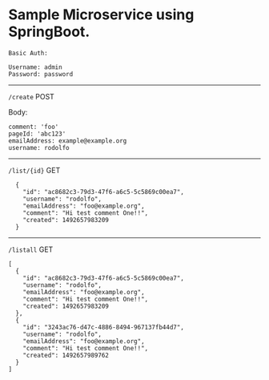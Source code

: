 # Sample Microservice using SpringBoot. 

```
Basic Auth:

Username: admin
Password: password
```

---


`/create` POST

Body:
```
comment: 'foo'
pageId: 'abc123'
emailAddress: example@example.org
username: rodolfo
```

---

`/list/{id}` GET

```
  {
    "id": "ac8682c3-79d3-47f6-a6c5-5c5869c00ea7",
    "username": "rodolfo",
    "emailAddress": "foo@example.org",
    "comment": "Hi test comment One!!",
    "created": 1492657983209
  }
```
---

`/listall` GET

```
[
  {
    "id": "ac8682c3-79d3-47f6-a6c5-5c5869c00ea7",
    "username": "rodolfo",
    "emailAddress": "foo@example.org",
    "comment": "Hi test comment One!!",
    "created": 1492657983209
  },
  {
    "id": "3243ac76-d47c-4886-8494-967137fb44d7",
    "username": "rodolfo",
    "emailAddress": "foo@example.org",
    "comment": "Hi test comment One!!",
    "created": 1492657989762
  }
]
```
